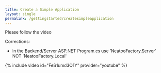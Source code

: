 ```yaml
---
title: Create a Simple Application
layout: single
permalink: /gettingstarted/createsimpleapplication
---
```


Please follow the video

Corrections:
* In the Backend/Server ASP.NET Program.cs use 'NeatooFactory.Server' NOT 'NeatooFactory.Local'

{% include video id="FeS1umd3O1Y" provider="youtube" %}